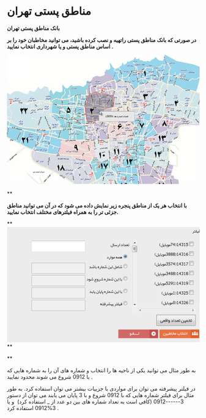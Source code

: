 # مناطق پستی تهران       

**بانک مناطق پستی تهران**

**در صورتی که بانک مناطق پستی راتهیه و نصب کرده باشید، می توانید مخاطبان خود را بر اساس مناطق پستی و یا شهرداری انتخاب نمایید .**

![](TehranPostPart/TehranPostPart1.JPG)

**

**با انتخاب هر یک از مناطق پنجره زیر نمایش داده می شود که در آن می توانید مناطق جزئی تر را به همراه فیلترهای مختلف انتخاب نمایید.**

** ![](TehranPostPart/TehranPostPart2.JPG)**

**

به طور مثال می توانید یکی از ناحیه ها را انتخاب و شماره های آن را به شماره هایی که با 0912 شروع می شوند محدود نمایید .

در فیلتر پیشرفته می توان برای مواردی با جزییات بیشتر می توان استفاده کرد. به طور مثال برای فیلتر شماره هایی که با 0912 شروع و با 3 پایان می یابند می توان از دستور 3------0912 (کافی است به تعداد شماره های بین دو عدد از \_ استفاده کرد)  و یا 3%0912 استفاده کرد .